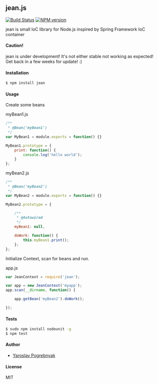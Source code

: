 ## jean.js

[![Build Status](https://travis-ci.org/yyyar/jean.js.svg?branch=master)](https://travis-ci.org/yyyar/jean.js) [![NPM version](https://badge.fury.io/js/jean.svg)](http://badge.fury.io/js/jean)

jean is small IoC library for Node.js inspired by Spring Framework IoC container

#### Caution!
jean is under development! It's not either stable not working as expected!
Get back in a few weeks for update! :)

#### Installation
```bash
$ npm install jean
```

#### Usage
Create some beans

myBean1.js
```javascript
/**
 * @Bean('myBean1')
 */
var MyBean1 = module.exports = function() {}

MyBean1.prototype = {
    print: function() {
        console.log('hello world');
    }
};
```

myBean2.js
```javascript
/**
 * @Bean('myBean2')
 */
var MyBean2 = module.exports = function() {}

MyBean2.prototype = {

    /**
     * @Autowired
     */
    myBean1: null,

    doWork: function() {
        this.myBean1.print();
    };
};
```

Initialize Context, scan for beans and run.

app.js
```javascript
var JeanContext = require('jean');

var app = new JeanContext('myapp');
app.scan(__dirname, function() {

    app.getBean('myBean2').doWork();

});
```

#### Tests
```bash
$ sudo npm install nodeunit -g
$ npm test
```

#### Author
* [Yaroslav Pogrebnyak](https://github.com/yyyar/)

#### License
MIT

